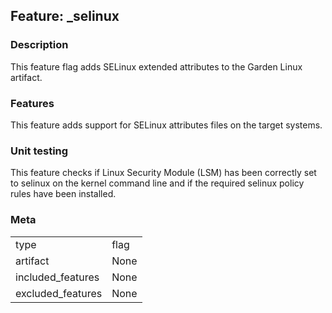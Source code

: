 ## Feature: _selinux
### Description
<website-feature>
This feature flag adds SELinux extended attributes to the Garden Linux artifact.
</website-feature>

### Features
This feature adds support for SELinux attributes files on the target systems.

### Unit testing
This feature checks if Linux Security Module (LSM) has been correctly set to selinux on the kernel command line
and if the required selinux policy rules have been installed.

### Meta
|||
|---|---|
|type|flag|
|artifact|None|
|included_features|None|
|excluded_features|None|
